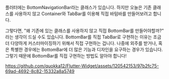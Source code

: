 플러터에는 BottomNavigationBar라는 클래스가 있습니다.
하지만 오늘은 기존 클래스를 사용하지 않고 Container와 TabBar를 이용해 직접 바텀바를 만들어보려고 합니다.

그렇다면, "왜 기존에 있는 클래스를 사용하지 않고 직접 BottomBar를 만들어야할까?" 라는 생각이 드실 수도 있습니다.
BottomBar를 직접 TabBar로 구현하는 이유는 조금 더 다양하게 커스터마이징하기 위해서 직접 구현하는 겁니다.
나중에 외주를 받거나, 혹은 특별한 경우에는 BottomBar에 더 많은 기능과 디자인을 요구하는 경우가 있습니다.
그렇기 때문에 BottomBar를 직접 구현하는 방법도 알아야 합니다!

https://github.com/quokka12/Flutter-Widget/assets/120542153/97b2fc75-69ad-4692-8c82-15332a8a5749

